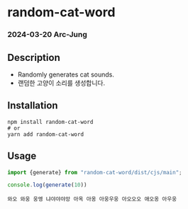 # random-cat-word

### 2024-03-20 Arc-Jung

## Description

- Randomly generates cat sounds.
- 랜덤한 고양이 소리를 생성합니다.

## Installation

```shell
npm install random-cat-word
# or
yarn add random-cat-word
```

## Usage

```typescript
import {generate} from "random-cat-word/dist/cjs/main";

console.log(generate(10))
```

```shell
와오 와웅 웅엥 냐야야야앙 아옥 아옹 아웅우웅 아오오오 애오옹 아우웅
```